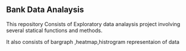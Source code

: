 <h2>Bank Data Analaysis</h2>
<p>This repository Consists of Exploratory data analaysis project involving several statical functions and methods.</p>
<p>It also consists of bargraph ,heatmap,histrogram representaion of data</p>
